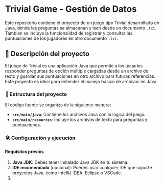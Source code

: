 # Trivial Game - Gestión de Datos

Este repositorio contiene el proyecto de un juego tipo Trivial desarrollado en Java, donde las preguntas se almacenan y leen desde un documento `.txt`. También se incluye la funcionalidad de registrar y consultar las puntuaciones de los jugadores en otro documento `.txt`.

## 🚀 Descripción del proyecto

El juego de Trivial es una aplicación Java que permite a los usuarios responder preguntas de opción múltiple cargadas desde un archivo de texto y guardar sus puntuaciones en otro archivo para futuras referencias. Este proyecto es ideal para entender el manejo básico de archivos en Java.

### 📄 Estructura del proyecto

El código fuente se organiza de la siguiente manera:
- **`src/main/java`**: Contiene los archivos Java con la lógica del juego.
- **`src/main/resources`**: Incluye los archivos de texto para preguntas y puntuaciones.

### 🛠️ Configuración y ejecución

#### Requisitos previos

1. **Java JDK**: Debes tener instalado Java JDK en tu sistema.
2. **IDE recomendado** (opcional): Puedes usar cualquier IDE que soporte proyectos Java, como IntelliJ IDEA, Eclipse o VSCode.
3. 
